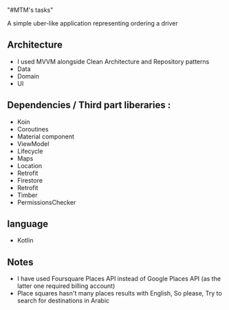 "#MTM's tasks" 

A simple uber-like application representing ordering a driver 

## Architecture 
- I used MVVM alongside Clean Architecture and Repository patterns
- Data
- Domain
- UI

## Dependencies / Third part liberaries :
- Koin
- Coroutines
- Material component
- ViewModel
- Lifecycle
- Maps
- Location
- Retrofit
- Firestore
- Retrofit
- Timber
- PermissionsChecker

## language

- Kotlin

## Notes
- I have used Foursquare Places API instead of Google Places API (as the latter one required billing account)
- Place squares hasn't many places results with English, So please, Try to search for destinations in Arabic
